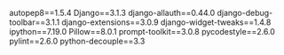 autopep8==1.5.4
Django==3.1.3
django-allauth==0.44.0
django-debug-toolbar==3.1.1
django-extensions==3.0.9
django-widget-tweaks==1.4.8
ipython==7.19.0
Pillow==8.0.1
prompt-toolkit==3.0.8
pycodestyle==2.6.0
pylint==2.6.0
python-decouple==3.3
